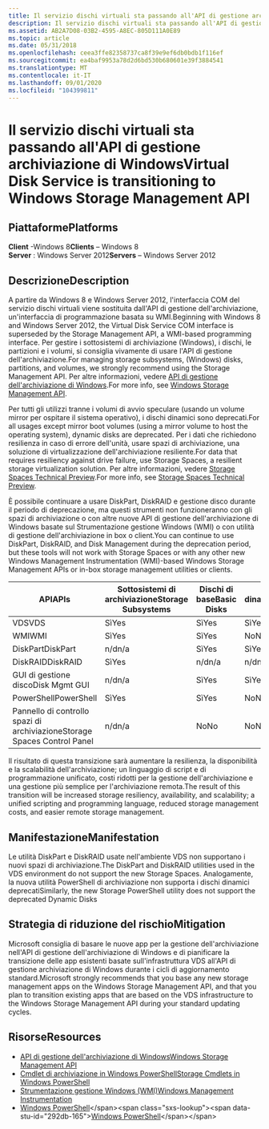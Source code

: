 ```yaml
---
title: Il servizio dischi virtuali sta passando all'API di gestione archiviazione di Windows
description: Il servizio dischi virtuali sta passando all'API di gestione archiviazione di Windows
ms.assetid: AB2A7D08-03B2-4595-A8EC-805D111A0E89
ms.topic: article
ms.date: 05/31/2018
ms.openlocfilehash: ceea3ffe82358737ca8f39e9ef6db0bdb1f116ef
ms.sourcegitcommit: ea4baf9953a78d2d6bd530b680601e39f3884541
ms.translationtype: MT
ms.contentlocale: it-IT
ms.lasthandoff: 09/01/2020
ms.locfileid: "104399811"
---
```

# <a name="virtual-disk-service-is-transitioning-to-windows-storage-management-api"></a><span data-ttu-id="292db-103">Il servizio dischi virtuali sta passando all'API di gestione archiviazione di Windows</span><span class="sxs-lookup"><span data-stu-id="292db-103">Virtual Disk Service is transitioning to Windows Storage Management API</span></span>

## <a name="platforms"></a><span data-ttu-id="292db-104">Piattaforme</span><span class="sxs-lookup"><span data-stu-id="292db-104">Platforms</span></span>

<span data-ttu-id="292db-105">**Client** -Windows 8</span><span class="sxs-lookup"><span data-stu-id="292db-105">**Clients** – Windows 8</span></span>  
<span data-ttu-id="292db-106">**Server** : Windows Server 2012</span><span class="sxs-lookup"><span data-stu-id="292db-106">**Servers** – Windows Server 2012</span></span>  


## <a name="description"></a><span data-ttu-id="292db-107">Descrizione</span><span class="sxs-lookup"><span data-stu-id="292db-107">Description</span></span>

<span data-ttu-id="292db-108">A partire da Windows 8 e Windows Server 2012, l'interfaccia COM del servizio dischi virtuali viene sostituita dall'API di gestione dell'archiviazione, un'interfaccia di programmazione basata su WMI.</span><span class="sxs-lookup"><span data-stu-id="292db-108">Beginning with Windows 8 and Windows Server 2012, the Virtual Disk Service COM interface is superseded by the Storage Management API, a WMI-based programming interface.</span></span> <span data-ttu-id="292db-109">Per gestire i sottosistemi di archiviazione (Windows), i dischi, le partizioni e i volumi, si consiglia vivamente di usare l'API di gestione dell'archiviazione.</span><span class="sxs-lookup"><span data-stu-id="292db-109">For managing storage subsystems, (Windows) disks, partitions, and volumes, we strongly recommend using the Storage Management API.</span></span> <span data-ttu-id="292db-110">Per altre informazioni, vedere [API di gestione dell'archiviazione di Windows](/previous-versions/windows/desktop/stormgmt/windows-storage-management-api-portal).</span><span class="sxs-lookup"><span data-stu-id="292db-110">For more info, see [Windows Storage Management API](/previous-versions/windows/desktop/stormgmt/windows-storage-management-api-portal).</span></span>

<span data-ttu-id="292db-111">Per tutti gli utilizzi tranne i volumi di avvio speculare (usando un volume mirror per ospitare il sistema operativo), i dischi dinamici sono deprecati.</span><span class="sxs-lookup"><span data-stu-id="292db-111">For all usages except mirror boot volumes (using a mirror volume to host the operating system), dynamic disks are deprecated.</span></span> <span data-ttu-id="292db-112">Per i dati che richiedono resilienza in caso di errore dell'unità, usare spazi di archiviazione, una soluzione di virtualizzazione dell'archiviazione resiliente.</span><span class="sxs-lookup"><span data-stu-id="292db-112">For data that requires resiliency against drive failure, use Storage Spaces, a resilient storage virtualization solution.</span></span> <span data-ttu-id="292db-113">Per altre informazioni, vedere [Storage Spaces Technical Preview](/previous-versions/windows/it-pro/windows-server-2012-R2-and-2012/hh831739(v=ws.11)).</span><span class="sxs-lookup"><span data-stu-id="292db-113">For more info, see [Storage Spaces Technical Preview](/previous-versions/windows/it-pro/windows-server-2012-R2-and-2012/hh831739(v=ws.11)).</span></span>

<span data-ttu-id="292db-114">È possibile continuare a usare DiskPart, DiskRAID e gestione disco durante il periodo di deprecazione, ma questi strumenti non funzioneranno con gli spazi di archiviazione o con altre nuove API di gestione dell'archiviazione di Windows basate sul Strumentazione gestione Windows (WMI) o con utilità di gestione dell'archiviazione in box o client.</span><span class="sxs-lookup"><span data-stu-id="292db-114">You can continue to use DiskPart, DiskRAID, and Disk Management during the deprecation period, but these tools will not work with Storage Spaces or with any other new Windows Management Instrumentation (WMI)-based Windows Storage Management APIs or in-box storage management utilities or clients.</span></span>


| <span data-ttu-id="292db-115">API</span><span class="sxs-lookup"><span data-stu-id="292db-115">APIs</span></span> | <span data-ttu-id="292db-116">Sottosistemi di archiviazione</span><span class="sxs-lookup"><span data-stu-id="292db-116">Storage Subsystems</span></span> | <span data-ttu-id="292db-117">Dischi di base</span><span class="sxs-lookup"><span data-stu-id="292db-117">Basic Disks</span></span> | <span data-ttu-id="292db-118">Dischi dinamici</span><span class="sxs-lookup"><span data-stu-id="292db-118">Dynamic Disks</span></span> | <span data-ttu-id="292db-119">Spazi di archiviazione</span><span class="sxs-lookup"><span data-stu-id="292db-119">Storage Spaces</span></span> |
| --- | --- | --- | --- | --- |
| <span data-ttu-id="292db-120">VDS</span><span class="sxs-lookup"><span data-stu-id="292db-120">VDS</span></span> | <span data-ttu-id="292db-121">Sì</span><span class="sxs-lookup"><span data-stu-id="292db-121">Yes</span></span> | <span data-ttu-id="292db-122">Sì</span><span class="sxs-lookup"><span data-stu-id="292db-122">Yes</span></span> | <span data-ttu-id="292db-123">Sì</span><span class="sxs-lookup"><span data-stu-id="292db-123">Yes</span></span> | <span data-ttu-id="292db-124">No</span><span class="sxs-lookup"><span data-stu-id="292db-124">No</span></span> |
| <span data-ttu-id="292db-125">WMI</span><span class="sxs-lookup"><span data-stu-id="292db-125">WMI</span></span> | <span data-ttu-id="292db-126">Sì</span><span class="sxs-lookup"><span data-stu-id="292db-126">Yes</span></span> | <span data-ttu-id="292db-127">Sì</span><span class="sxs-lookup"><span data-stu-id="292db-127">Yes</span></span> | <span data-ttu-id="292db-128">No</span><span class="sxs-lookup"><span data-stu-id="292db-128">No</span></span> | <span data-ttu-id="292db-129">Sì</span><span class="sxs-lookup"><span data-stu-id="292db-129">Yes</span></span> |
| <span data-ttu-id="292db-130">DiskPart</span><span class="sxs-lookup"><span data-stu-id="292db-130">DiskPart</span></span> | <span data-ttu-id="292db-131">n/d</span><span class="sxs-lookup"><span data-stu-id="292db-131">n/a</span></span> | <span data-ttu-id="292db-132">Sì</span><span class="sxs-lookup"><span data-stu-id="292db-132">Yes</span></span> | <span data-ttu-id="292db-133">Sì</span><span class="sxs-lookup"><span data-stu-id="292db-133">Yes</span></span> | <span data-ttu-id="292db-134">No</span><span class="sxs-lookup"><span data-stu-id="292db-134">No</span></span> |
| <span data-ttu-id="292db-135">DiskRAID</span><span class="sxs-lookup"><span data-stu-id="292db-135">DiskRAID</span></span> |  <span data-ttu-id="292db-136">Sì</span><span class="sxs-lookup"><span data-stu-id="292db-136">Yes</span></span> | <span data-ttu-id="292db-137">n/d</span><span class="sxs-lookup"><span data-stu-id="292db-137">n/a</span></span> | <span data-ttu-id="292db-138">n/d</span><span class="sxs-lookup"><span data-stu-id="292db-138">n/a</span></span> | <span data-ttu-id="292db-139">n/d</span><span class="sxs-lookup"><span data-stu-id="292db-139">n/a</span></span> |
| <span data-ttu-id="292db-140">GUI di gestione disco</span><span class="sxs-lookup"><span data-stu-id="292db-140">Disk Mgmt GUI</span></span> | <span data-ttu-id="292db-141">n/d</span><span class="sxs-lookup"><span data-stu-id="292db-141">n/a</span></span> | <span data-ttu-id="292db-142">Sì</span><span class="sxs-lookup"><span data-stu-id="292db-142">Yes</span></span> | <span data-ttu-id="292db-143">Sì</span><span class="sxs-lookup"><span data-stu-id="292db-143">Yes</span></span> | <span data-ttu-id="292db-144">No</span><span class="sxs-lookup"><span data-stu-id="292db-144">No</span></span> |
| <span data-ttu-id="292db-145">PowerShell</span><span class="sxs-lookup"><span data-stu-id="292db-145">PowerShell</span></span> | <span data-ttu-id="292db-146">Sì</span><span class="sxs-lookup"><span data-stu-id="292db-146">Yes</span></span> | <span data-ttu-id="292db-147">Sì</span><span class="sxs-lookup"><span data-stu-id="292db-147">Yes</span></span> | <span data-ttu-id="292db-148">No</span><span class="sxs-lookup"><span data-stu-id="292db-148">No</span></span> | <span data-ttu-id="292db-149">Sì</span><span class="sxs-lookup"><span data-stu-id="292db-149">Yes</span></span> |
| <span data-ttu-id="292db-150">Pannello di controllo spazi di archiviazione</span><span class="sxs-lookup"><span data-stu-id="292db-150">Storage Spaces Control Panel</span></span> | <span data-ttu-id="292db-151">n/d</span><span class="sxs-lookup"><span data-stu-id="292db-151">n/a</span></span> | <span data-ttu-id="292db-152">No</span><span class="sxs-lookup"><span data-stu-id="292db-152">No</span></span> | <span data-ttu-id="292db-153">No</span><span class="sxs-lookup"><span data-stu-id="292db-153">No</span></span> | <span data-ttu-id="292db-154">Sì</span><span class="sxs-lookup"><span data-stu-id="292db-154">Yes</span></span> |


<span data-ttu-id="292db-155">Il risultato di questa transizione sarà aumentare la resilienza, la disponibilità e la scalabilità dell'archiviazione; un linguaggio di script e di programmazione unificato, costi ridotti per la gestione dell'archiviazione e una gestione più semplice per l'archiviazione remota.</span><span class="sxs-lookup"><span data-stu-id="292db-155">The result of this transition will be increased storage resiliency, availability, and scalability; a unified scripting and programming language, reduced storage management costs, and easier remote storage management.</span></span>

## <a name="manifestation"></a><span data-ttu-id="292db-156">Manifestazione</span><span class="sxs-lookup"><span data-stu-id="292db-156">Manifestation</span></span>

<span data-ttu-id="292db-157">Le utilità DiskPart e DiskRAID usate nell'ambiente VDS non supportano i nuovi spazi di archiviazione.</span><span class="sxs-lookup"><span data-stu-id="292db-157">The DiskPart and DiskRAID utilities used in the VDS environment do not support the new Storage Spaces.</span></span> <span data-ttu-id="292db-158">Analogamente, la nuova utilità PowerShell di archiviazione non supporta i dischi dinamici deprecati</span><span class="sxs-lookup"><span data-stu-id="292db-158">Similarly, the new Storage PowerShell utility does not support the deprecated Dynamic Disks</span></span>

## <a name="mitigation"></a><span data-ttu-id="292db-159">Strategia di riduzione del rischio</span><span class="sxs-lookup"><span data-stu-id="292db-159">Mitigation</span></span>

<span data-ttu-id="292db-160">Microsoft consiglia di basare le nuove app per la gestione dell'archiviazione nell'API di gestione dell'archiviazione di Windows e di pianificare la transizione delle app esistenti basate sull'infrastruttura VDS all'API di gestione archiviazione di Windows durante i cicli di aggiornamento standard.</span><span class="sxs-lookup"><span data-stu-id="292db-160">Microsoft strongly recommends that you base any new storage management apps on the Windows Storage Management API, and that you plan to transition existing apps that are based on the VDS infrastructure to the Windows Storage Management API during your standard updating cycles.</span></span>

## <a name="resources"></a><span data-ttu-id="292db-161">Risorse</span><span class="sxs-lookup"><span data-stu-id="292db-161">Resources</span></span>

-   [<span data-ttu-id="292db-162">API di gestione dell'archiviazione di Windows</span><span class="sxs-lookup"><span data-stu-id="292db-162">Windows Storage Management API</span></span>](/previous-versions/windows/desktop/stormgmt/windows-storage-management-api-portal)
-   [<span data-ttu-id="292db-163">Cmdlet di archiviazione in Windows PowerShell</span><span class="sxs-lookup"><span data-stu-id="292db-163">Storage Cmdlets in Windows PowerShell</span></span>](/powershell/module/storage/?view=win10-ps)
-   [<span data-ttu-id="292db-164">Strumentazione gestione Windows (WMI)</span><span class="sxs-lookup"><span data-stu-id="292db-164">Windows Management Instrumentation</span></span>](../wmisdk/wmi-start-page.md)
-   <span data-ttu-id="292db-165">[Windows PowerShell](https://msdn.microsoft.com/library/dd835506(v=VS.85).aspx)</span><span class="sxs-lookup"><span data-stu-id="292db-165">[Windows PowerShell](https://msdn.microsoft.com/library/dd835506(v=VS.85).aspx)</span></span>

 

 